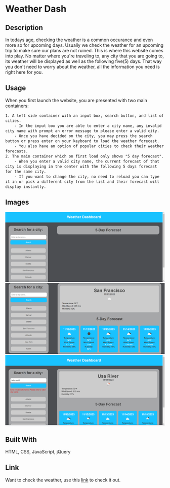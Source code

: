 # Weather Dash

## Description
In todays age, checking the weather is a common occurance and even more so for upcoming days. Usually we check the weather for an upcoming trip to make sure our plans are not ruined. This is where this website comes into play. No matter where you're traveling to, any city that you are going to, its weather will be displayed as well as the following five(5) days. That way you don't need to worry about the weather, all the information you need is right here for you.

## Usage
When you first launch the website, you are presented with two main containers:

    1. A left side container with an input box, search button, and list of cities.
        - In the input box you are able to enter a city name, any invalid city name with prompt an error message to please enter a valid city.
        - Once you have decided on the city, you may press the search button or press enter on your keyboard to load the weather forecast.
        - You also have an option of popular cities to check their weather forecasts.
    2. The main container which on first load only shows "5 day forecast".
        - When you enter a valid city name, the current forecast of that city is displaying in the center with the following 5 days forecast for the same city.
        - If you want to change the city, no need to reload you can type it in or pick a different city from the list and their forecast will display instantly.

## Images
![Initial image of page when first loaded](./assets/images/SC-1.png)
![Second image of page when city is picked](./assets/images/SC-2.png)
![Showcase of error message when an invalid city is entered](./assets/images/SC-3.png)

## Built With
<p font-weight="bold">HTML, CSS, JavaScript, jQuery</p>

## Link
Want to check the weather, use this [link](https://maxmruiz.github.io/weather-dash/) to check it out.
